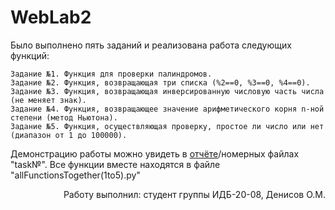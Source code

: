   # WebLab2
  Было выполнено пять заданий и реализована работа следующих функций:
  
    Задание №1. Функция для проверки палиндромов.
    Задание №2. Функция, возвращающая три списка (%2==0, %3==0, %4==0).
    Задание №3. Функция, возвращающая инверсированную числовую часть числа (не меняет знак).
    Задание №4. Функция, возвращающее значение арифметического корня n-ной степени (метод Ньютона).
    Задание №5. Функция, осуществляющая проверку, простое ли число или нет (диапазон от 1 до 100000).
  
  Демонстрацию работы можно увидеть в [отчёте](https://github.com/adam-p/markdown-here)/номерных файлах "task№". Все функции вместе находятся в файле "allFunctionsTogether(1to5).py"
  
  
  
  <div style="text-align: right"> Работу выполнил: студент группы ИДБ-20-08, Денисов О.М. </div>
